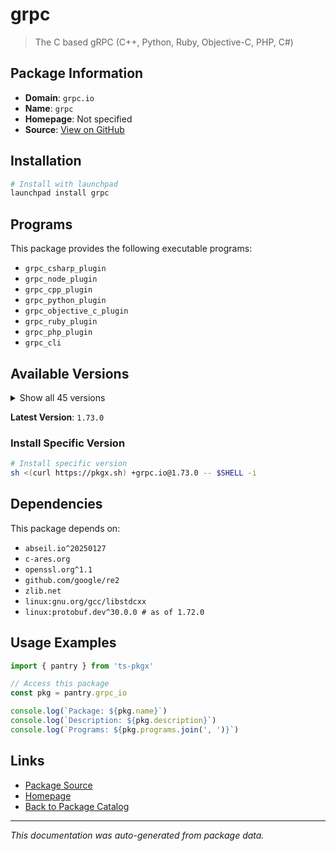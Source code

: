 # grpc

> The C based gRPC (C++, Python, Ruby, Objective-C, PHP, C#)

## Package Information

- **Domain**: `grpc.io`
- **Name**: `grpc`
- **Homepage**: Not specified
- **Source**: [View on GitHub](https://github.com/pkgxdev/pantry/tree/main/projects/grpc.io/package.yml)

## Installation

```bash
# Install with launchpad
launchpad install grpc
```

## Programs

This package provides the following executable programs:

- `grpc_csharp_plugin`
- `grpc_node_plugin`
- `grpc_cpp_plugin`
- `grpc_python_plugin`
- `grpc_objective_c_plugin`
- `grpc_ruby_plugin`
- `grpc_php_plugin`
- `grpc_cli`

## Available Versions

<details>
<summary>Show all 45 versions</summary>

- `1.73.0`, `1.72.1`, `1.72.0`, `1.71.1`, `1.71.0`
- `1.70.2`, `1.70.1`, `1.70.0`, `1.69.0`, `1.68.2`
- `1.68.1`, `1.68.0`, `1.67.1`, `1.67.0`, `1.66.2`
- `1.65.5`, `1.65.4`, `1.65.3`, `1.65.2`, `1.65.1`
- `1.65.0`, `1.64.2`, `1.64.1`, `1.64.0`, `1.63.1`
- `1.62.2`, `1.62.1`, `1.62.0`, `1.61.2`, `1.61.1`
- `1.61.0`, `1.60.1`, `1.60.0`, `1.59.4`, `1.59.3`
- `1.59.2`, `1.59.1`, `1.59.0`, `1.58.2`, `1.58.1`
- `1.58.0`, `1.57.1`, `1.56.4`, `1.56.3`, `1.55.4`

</details>

**Latest Version**: `1.73.0`

### Install Specific Version

```bash
# Install specific version
sh <(curl https://pkgx.sh) +grpc.io@1.73.0 -- $SHELL -i
```

## Dependencies

This package depends on:

- `abseil.io^20250127`
- `c-ares.org`
- `openssl.org^1.1`
- `github.com/google/re2`
- `zlib.net`
- `linux:gnu.org/gcc/libstdcxx`
- `linux:protobuf.dev^30.0.0 # as of 1.72.0`

## Usage Examples

```typescript
import { pantry } from 'ts-pkgx'

// Access this package
const pkg = pantry.grpc_io

console.log(`Package: ${pkg.name}`)
console.log(`Description: ${pkg.description}`)
console.log(`Programs: ${pkg.programs.join(', ')}`)
```

## Links

- [Package Source](https://github.com/pkgxdev/pantry/tree/main/projects/grpc.io/package.yml)
- [Homepage](#)
- [Back to Package Catalog](../package-catalog.md)

---

*This documentation was auto-generated from package data.*
